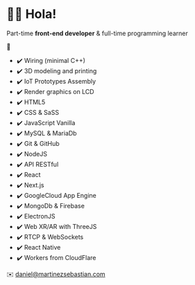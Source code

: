 
# :man_astronaut: Hola!
Part-time __front-end developer__ & full-time programming learner

:compass:

- :heavy_check_mark: Wiring (minimal C++)
- :heavy_check_mark: 3D modeling and printing
- :heavy_check_mark: IoT Prototypes Assembly
- :heavy_check_mark: Render graphics on LCD
- :heavy_check_mark: HTML5
- :heavy_check_mark: CSS & SaSS
- :heavy_check_mark: JavaScript Vanilla
- :heavy_check_mark: MySQL & MariaDb
- :heavy_check_mark: Git & GitHub 
- :heavy_check_mark: NodeJS
- :heavy_check_mark: API RESTful 
- :heavy_check_mark: React  
- :heavy_check_mark: Next.js 
- :heavy_check_mark: GoogleCloud App Engine
- :heavy_check_mark: MongoDb & Firebase
- :heavy_check_mark: ElectronJS
- :heavy_check_mark: Web XR/AR with ThreeJS
- :heavy_check_mark: RTCP & WebSockets
- :heavy_check_mark: React Native
- :heavy_check_mark: Workers from CloudFlare

 
✉️ daniel@martinezsebastian.com
